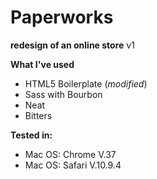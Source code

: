 # Paperworks
**redesign of an online store**
v1

**What I've used**
- HTML5 Boilerplate (_modified_)
- Sass with Bourbon
- Neat
- Bitters

**Tested in:**
- Mac OS: Chrome V.37
- Mac OS: Safari V.10.9.4
